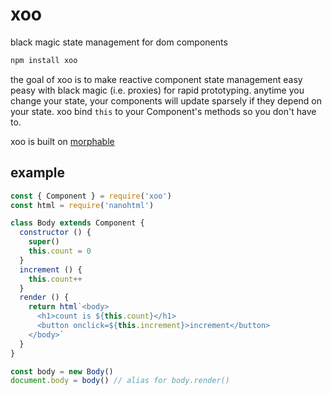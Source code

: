 # xoo

black magic state management for dom components

```js
npm install xoo
```

the goal of xoo is to make reactive component state management easy peasy with black magic (i.e. proxies) for rapid prototyping. anytime you change your state, your components will update sparsely if they depend on your state. xoo bind `this` to your Component's methods so you don't have to.

xoo is built on [morphable](https://github.com/lukeburns/morphable)

## example

```js
const { Component } = require('xoo')
const html = require('nanohtml')

class Body extends Component {
  constructor () {
    super()
    this.count = 0
  }
  increment () {
    this.count++
  }
  render () {
    return html`<body>
      <h1>count is ${this.count}</h1>
      <button onclick=${this.increment}>increment</button>
    </body>`
  }
}

const body = new Body()
document.body = body() // alias for body.render()
```
